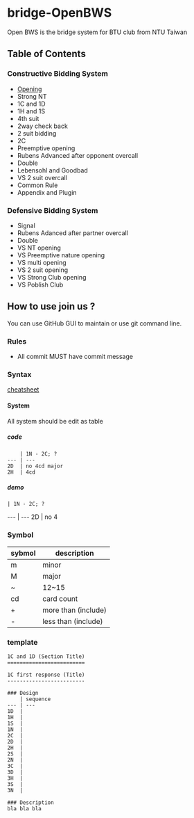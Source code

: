 bridge-OpenBWS
==============

Open BWS is the bridge system for BTU club from NTU Taiwan

Table of Contents
-----------------
### Constructive Bidding System
- [Opening](constructive/opening.md)
- Strong NT
- 1C and 1D
- 1H and 1S
- 4th suit
- 2way check back
- 2 suit bidding
- 2C
- Preemptive opening
- Rubens Advanced after opponent overcall
- Double
- Lebensohl and Goodbad
- VS 2 suit overcall
- Common Rule
- Appendix and Plugin

### Defensive Bidding System
- Signal
- Rubens Adanced after partner overcall
- Double
- VS NT opening
- VS Preemptive nature opening
- VS multi opening
- VS 2 suit opening
- VS Strong Club opening
- VS Poblish Club





How to use join us ?
--------------------

You can use GitHub GUI to maintain or use git command line.

### Rules

- All commit MUST have commit message



### Syntax
[cheatsheet](https://github.com/adam-p/markdown-here/wiki/Markdown-Cheatsheet)

#### System
All system should be edit as table

##### code
```
    | 1N - 2C; ?
--- | ---
2D  | no 4cd major
2H  | 4cd
```
##### demo
    | 1N - 2C; ?
--- | ---
2D  | no 4 




### Symbol

sybmol | description
------ | ---
m | minor
M | major
~ | 12~15
cd| card count
+ | more than (include)
- | less than (include)


### template
```
1C and 1D (Section Title)
=========================

1C first response (Title)
-------------------------

### Design
    | sequence
--- | ---
1D  |
1H  |
1S  |
1N  |
2C  | 
2D  | 
2H  |
2S  |
2N  |
3C  |
3D  |
3H  |
3S  |
3N  |

### Description
bla bla bla

```



